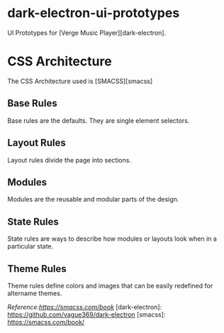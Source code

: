 # dark-electron-ui-prototypes
UI Prototypes for [Verge Music Player][dark-electron].

# CSS Architecture
The CSS Architecture used is [SMACSS][smacss]

## Base Rules
Base rules are the defaults. They are single element selectors.

## Layout Rules
Layout rules divide the page into sections.

## Modules
Modules are the reusable and modular parts of the design.

## State Rules
State rules are ways to describe how modules or layouts look when in a particular state.

## Theme Rules
Theme rules define colors and images that can be easily redefined for altername themes. 

*Reference:https://smacss.com/book*
[dark-electron]: https://github.com/vague369/dark-electron
[smacss]: https://smacss.com/book/
